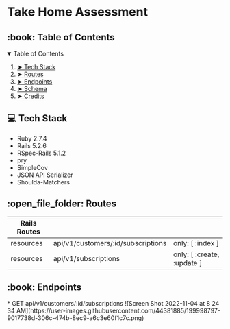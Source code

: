 # Take Home Assessment

<!-- TABLE OF CONTENTS -->
<h2 id="table-of-contents"> :book: Table of Contents</h2>

<details open="open">
  <summary>Table of Contents</summary>
  <ol>
    <li><a href="#Tech Stack"> ➤ Tech Stack</a></li>
    <li><a href="#Routes"> ➤ Routes</a></li>
    <li><a href="#Endpoints"> ➤ Endpoints</a></li>
    <li><a href="#Schema"> ➤ Schema</a></li>
    <li><a href="#credits"> ➤ Credits</a></li>
  </ol>
 </details>
 
  <!-- Tech Stack -->
<h2 id="Tech Stack"> 💻 Tech Stack</h2>
<ul>
  <li>Ruby 2.7.4</li>
  <li>Rails 5.2.6</li>
  <li>RSpec-Rails 5.1.2</li>
  <li>pry</li>
  <li>SimpleCov</li>
  <li>JSON API Serializer</li>
  <li>Shoulda-Matchers</li>
  </ul>
  
  <!-- ROUTES -->
<h2 id="Routes"> :open_file_folder: Routes</h2>

| Rails Routes  |  |  |
| ------------- | ------------- | ------------- |
| resources  | api/v1/customers/:id/subscriptions  | only: [ :index ]  |
| resources  | api/v1/subscriptions  | only: [ :create, :update ]  |

  <!-- Endpoints -->
<h2 id="Endpoints"> :book: Endpoints</h2>
* GET api/v1/customers/:id/subscriptions
![Screen Shot 2022-11-04 at 8 24 34 AM](https://user-images.githubusercontent.com/44381885/199998797-9017738d-306c-474b-8ec9-a6c3e60f1c7c.png)



